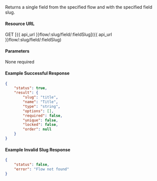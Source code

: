 <!--
@title Get single field for a flow by slug
@author Moltin Ltd
@description Get a single field from a flow
@order 15.2.2

@sidebar 1
@family Flow/Field
@rate No
@auth Yes
@format JSON
@http GET
@version beta
-->
Returns a single field from the specified flow and with the specified field slug.

#### Resource URL
GET [{{ api_url }}flow/:slug/field/:fieldSlug]({{ api_url }}flow/:slug/field/:fieldSlug)


#### Parameters
None required

<!--code-->
#### Example Successful Response
``` json
{
    "status": true,
    "result": {
        "slug": "title",
        "name": "Title",
        "type": "string",
        "options": [],
        "required": false,
        "unique": false,
        "locked": false,
        "order": null
    }
}
```

#### Example Invalid Slug Response
``` json
{
    "status": false,
    "error": "Flow not found"
}
```
<!--/code-->